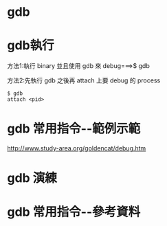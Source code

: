 # gdb

# gdb執行
方法1:執行 binary 並且使用 gdb 來 debug===>$ gdb <binary>

方法2:先執行 gdb 之後再 attach 上要 debug 的 process
```
$ gdb
attach <pid>
```
# gdb 常用指令--範例示範

http://www.study-area.org/goldencat/debug.htm


# gdb 演練

# gdb 常用指令--參考資料
